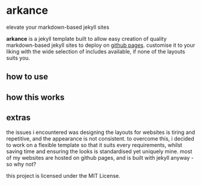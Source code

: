# arkance

elevate your markdown-based jekyll sites

**arkance** is a jekyll template built to allow easy creation of quality markdown-based jekyll sites to deploy on [github pages](https://pages.github.com). customise it to your liking with the wide selection of includes available, if none of the layouts suits you.

## how to use

## how this works

## extras

the issues i encountered was designing the layouts for websites is tiring and repetitive, and the appearance is not consistent. to overcome this, i decided to work on a flexible template so that it suits every requirements, whilst saving time and ensuring the looks is standardised yet uniquely mine. most of my websites are hosted on github pages, and is built with jekyll anyway - so why not?

this project is licensed under the MIT License.
